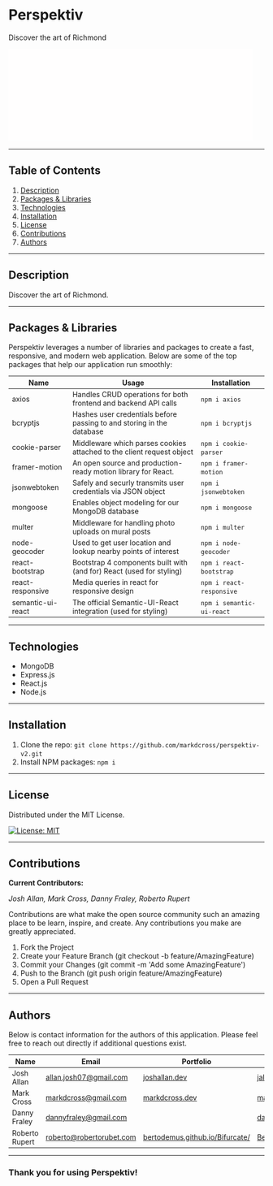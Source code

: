 # **Perspektiv**

Discover the art of Richmond

![Perspektiv Loading Image](client/public/assets/images/gif/PerspektivScript.gif)

---

## **Table of Contents**

1. [Description](#Description)
2. [Packages & Libraries](#Packages-&-Libraries)
3. [Technologies](#Technologies)
4. [Installation](#Installation)
5. [License](#License)
6. [Contributions](#Contributions)
7. [Authors](#Authors)

---

## **Description**

Discover the art of Richmond.

---

## **Packages & Libraries**

Perspektiv leverages a number of libraries and packages to create a fast, responsive, and modern web application. Below are some of the top packages that help our application run smoothly:

| Name              | Usage                                                                 | Installation              |
| ----------------- | --------------------------------------------------------------------- | ------------------------- |
| axios             | Handles CRUD operations for both frontend and backend API calls       | `npm i axios`             |
| bcryptjs          | Hashes user credentials before passing to and storing in the database | `npm i bcryptjs`          |
| cookie-parser     | Middleware which parses cookies attached to the client request object | `npm i cookie-parser`     |
| framer-motion     | An open source and production-ready motion library for React.         | `npm i framer-motion`     |
| jsonwebtoken      | Safely and securly transmits user credentials via JSON object         | `npm i jsonwebtoken`      |
| mongoose          | Enables object modeling for our MongoDB database                      | `npm i mongoose`          |
| multer            | Middleware for handling photo uploads on mural posts                  | `npm i multer`            |
| node-geocoder     | Used to get user location and lookup nearby points of interest        | `npm i node-geocoder`     |
| react-bootstrap   | Bootstrap 4 components built with (and for) React (used for styling)  | `npm i react-bootstrap`   |
| react-responsive  | Media queries in react for responsive design                          | `npm i react-responsive`  |
| semantic-ui-react | The official Semantic-UI-React integration (used for styling)         | `npm i semantic-ui-react` |

---

## **Technologies**

- MongoDB
- Express.js
- React.js
- Node.js

---

## **Installation**

1. Clone the repo: `git clone https://github.com/markdcross/perspektiv-v2.git`
2. Install NPM packages: `npm i`

---

## **License**

Distributed under the MIT License.

[![License: MIT](https://img.shields.io/badge/License-MIT-yellow.svg)](https://opensource.org/licenses/MIT)

---

## **Contributions**

**Current Contributors:**

_Josh Allan, Mark Cross, Danny Fraley, Roberto Rupert_

Contributions are what make the open source community such an amazing place to be learn, inspire, and create. Any contributions you make are greatly appreciated.

1. Fork the Project
2. Create your Feature Branch (git checkout -b feature/AmazingFeature)
3. Commit your Changes (git commit -m 'Add some AmazingFeature')
4. Push to the Branch (git push origin feature/AmazingFeature)
5. Open a Pull Request

---

## **Authors**

Below is contact information for the authors of this application. Please feel free to reach out directly if additional questions exist.

| Name           | Email                    | Portfolio                                                                  | Github                                        |
| -------------- | ------------------------ | -------------------------------------------------------------------------- | --------------------------------------------- |
| Josh Allan     | allan.josh07@gmail.com   | [joshallan.dev](https://www.joshallan.dev/)                                | [jallan07](https://github.com/jallan07)       |
| Mark Cross     | markdcross@gmail.com     | [markdcross.dev](https://www.markdcross.dev/)                              | [markdcross](https://github.com/markdcross)   |
| Danny Fraley   | dannyfraley@gmail.com    | []()                                                                       | [dannyfraley](https://github.com/dannyfraley) |
| Roberto Rupert | roberto@robertorubet.com | [bertodemus.github.io/Bifurcate/](https://bertodemus.github.io/Bifurcate/) | [Bertodemus](https://github.com/Bertodemus)   |

---

### Thank you for using Perspektiv!
